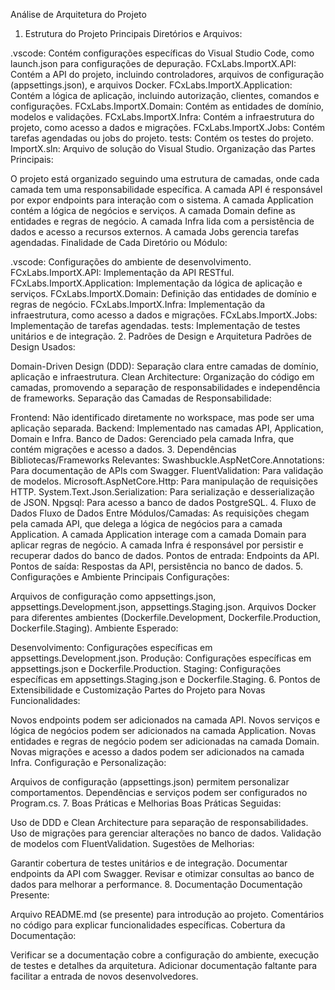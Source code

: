Análise de Arquitetura do Projeto
1. Estrutura do Projeto
Principais Diretórios e Arquivos:

.vscode: Contém configurações específicas do Visual Studio Code, como launch.json para configurações de depuração.
FCxLabs.ImportX.API: Contém a API do projeto, incluindo controladores, arquivos de configuração (appsettings.json), e arquivos Docker.
FCxLabs.ImportX.Application: Contém a lógica de aplicação, incluindo autorização, clientes, comandos e configurações.
FCxLabs.ImportX.Domain: Contém as entidades de domínio, modelos e validações.
FCxLabs.ImportX.Infra: Contém a infraestrutura do projeto, como acesso a dados e migrações.
FCxLabs.ImportX.Jobs: Contém tarefas agendadas ou jobs do projeto.
tests: Contém os testes do projeto.
ImportX.sln: Arquivo de solução do Visual Studio.
Organização das Partes Principais:

O projeto está organizado seguindo uma estrutura de camadas, onde cada camada tem uma responsabilidade específica.
A camada API é responsável por expor endpoints para interação com o sistema.
A camada Application contém a lógica de negócios e serviços.
A camada Domain define as entidades e regras de negócio.
A camada Infra lida com a persistência de dados e acesso a recursos externos.
A camada Jobs gerencia tarefas agendadas.
Finalidade de Cada Diretório ou Módulo:

.vscode: Configurações do ambiente de desenvolvimento.
FCxLabs.ImportX.API: Implementação da API RESTful.
FCxLabs.ImportX.Application: Implementação da lógica de aplicação e serviços.
FCxLabs.ImportX.Domain: Definição das entidades de domínio e regras de negócio.
FCxLabs.ImportX.Infra: Implementação da infraestrutura, como acesso a dados e migrações.
FCxLabs.ImportX.Jobs: Implementação de tarefas agendadas.
tests: Implementação de testes unitários e de integração.
2. Padrões de Design e Arquitetura
Padrões de Design Usados:

Domain-Driven Design (DDD): Separação clara entre camadas de domínio, aplicação e infraestrutura.
Clean Architecture: Organização do código em camadas, promovendo a separação de responsabilidades e independência de frameworks.
Separação das Camadas de Responsabilidade:

Frontend: Não identificado diretamente no workspace, mas pode ser uma aplicação separada.
Backend: Implementado nas camadas API, Application, Domain e Infra.
Banco de Dados: Gerenciado pela camada Infra, que contém migrações e acesso a dados.
3. Dependências
Bibliotecas/Frameworks Relevantes:
Swashbuckle.AspNetCore.Annotations: Para documentação de APIs com Swagger.
FluentValidation: Para validação de modelos.
Microsoft.AspNetCore.Http: Para manipulação de requisições HTTP.
System.Text.Json.Serialization: Para serialização e desserialização de JSON.
Npgsql: Para acesso a banco de dados PostgreSQL.
4. Fluxo de Dados
Fluxo de Dados Entre Módulos/Camadas:
As requisições chegam pela camada API, que delega a lógica de negócios para a camada Application.
A camada Application interage com a camada Domain para aplicar regras de negócio.
A camada Infra é responsável por persistir e recuperar dados do banco de dados.
Pontos de entrada: Endpoints da API.
Pontos de saída: Respostas da API, persistência no banco de dados.
5. Configurações e Ambiente
Principais Configurações:

Arquivos de configuração como appsettings.json, appsettings.Development.json, appsettings.Staging.json.
Arquivos Docker para diferentes ambientes (Dockerfile.Development, Dockerfile.Production, Dockerfile.Staging).
Ambiente Esperado:

Desenvolvimento: Configurações específicas em appsettings.Development.json.
Produção: Configurações específicas em appsettings.json e Dockerfile.Production.
Staging: Configurações específicas em appsettings.Staging.json e Dockerfile.Staging.
6. Pontos de Extensibilidade e Customização
Partes do Projeto para Novas Funcionalidades:

Novos endpoints podem ser adicionados na camada API.
Novos serviços e lógica de negócios podem ser adicionados na camada Application.
Novas entidades e regras de negócio podem ser adicionadas na camada Domain.
Novas migrações e acesso a dados podem ser adicionados na camada Infra.
Configuração e Personalização:

Arquivos de configuração (appsettings.json) permitem personalizar comportamentos.
Dependências e serviços podem ser configurados no Program.cs.
7. Boas Práticas e Melhorias
Boas Práticas Seguidas:

Uso de DDD e Clean Architecture para separação de responsabilidades.
Uso de migrações para gerenciar alterações no banco de dados.
Validação de modelos com FluentValidation.
Sugestões de Melhorias:

Garantir cobertura de testes unitários e de integração.
Documentar endpoints da API com Swagger.
Revisar e otimizar consultas ao banco de dados para melhorar a performance.
8. Documentação
Documentação Presente:

Arquivo README.md (se presente) para introdução ao projeto.
Comentários no código para explicar funcionalidades específicas.
Cobertura da Documentação:

Verificar se a documentação cobre a configuração do ambiente, execução de testes e detalhes da arquitetura.
Adicionar documentação faltante para facilitar a entrada de novos desenvolvedores.

